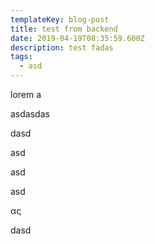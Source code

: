 ```yaml
---
templateKey: blog-post
title: test from backend
date: 2019-04-19T08:35:59.600Z
description: test fadas
tags:
  - asd
---
```

lorem a

asdasdas

dasd

asd

asd

asd

ας

dasd
